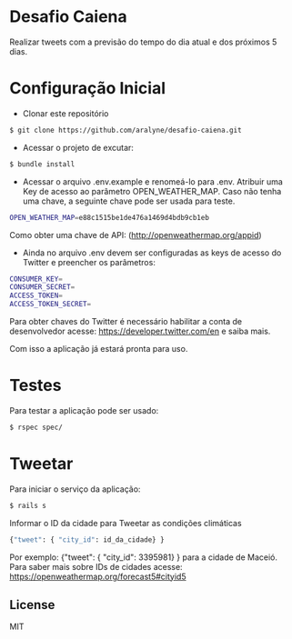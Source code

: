 # Desafio Caiena

Realizar tweets com a previsão do tempo do dia atual e dos próximos 5 dias.

# Configuração Inicial

  - Clonar este repositório 
```sh
$ git clone https://github.com/aralyne/desafio-caiena.git
```
  - Acessar o projeto de excutar: 
```sh
$ bundle install
```
- Acessar o arquivo .env.example e renomeá-lo para .env. Atribuir uma Key de acesso ao parâmetro OPEN_WEATHER_MAP. Caso não tenha uma chave, a seguinte chave pode ser usada para teste. 
```sh
OPEN_WEATHER_MAP=e88c1515be1de476a1469d4bdb9cb1eb
```
Como obter uma chave de API: (http://openweathermap.org/appid)
- Ainda no arquivo .env devem ser configuradas as keys de acesso do Twitter e preencher os parâmetros:
```sh
CONSUMER_KEY=
CONSUMER_SECRET=
ACCESS_TOKEN=
ACCESS_TOKEN_SECRET=
```
Para obter chaves do Twitter é necessário habilitar a conta de desenvolvedor acesse: https://developer.twitter.com/en e saiba mais. 

Com isso a aplicação já estará pronta para uso.

# Testes 
Para testar a aplicação pode ser usado: 
```sh
$ rspec spec/
```
# Tweetar
Para iniciar o serviço da aplicação: 
```sh
$ rails s
```
Informar o ID da cidade para Tweetar as condições climáticas 

```sh
{"tweet": { "city_id": id_da_cidade} }
```
Por exemplo: {"tweet": { "city_id": 3395981} } para a cidade de Maceió. Para saber mais sobre IDs de cidades acesse: https://openweathermap.org/forecast5#cityid5

License
----

MIT
